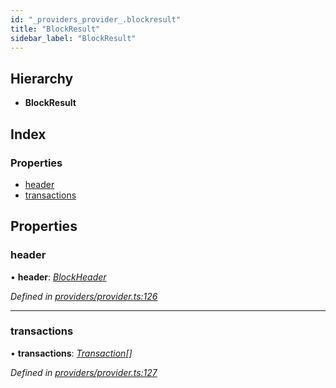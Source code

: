 ```yaml
---
id: "_providers_provider_.blockresult"
title: "BlockResult"
sidebar_label: "BlockResult"
---
```


## Hierarchy

* **BlockResult**

## Index

### Properties

* [header](_providers_provider_.blockresult.md#header)
* [transactions](_providers_provider_.blockresult.md#transactions)

## Properties

###  header

• **header**: *[BlockHeader](_providers_provider_.blockheader.md)*

*Defined in [providers/provider.ts:126](https://github.com/nearprotocol/nearlib/blob/bae5ebc/src.ts/providers/provider.ts#L126)*

___

###  transactions

• **transactions**: *[Transaction](_providers_provider_.transaction.md)[]*

*Defined in [providers/provider.ts:127](https://github.com/nearprotocol/nearlib/blob/bae5ebc/src.ts/providers/provider.ts#L127)*

